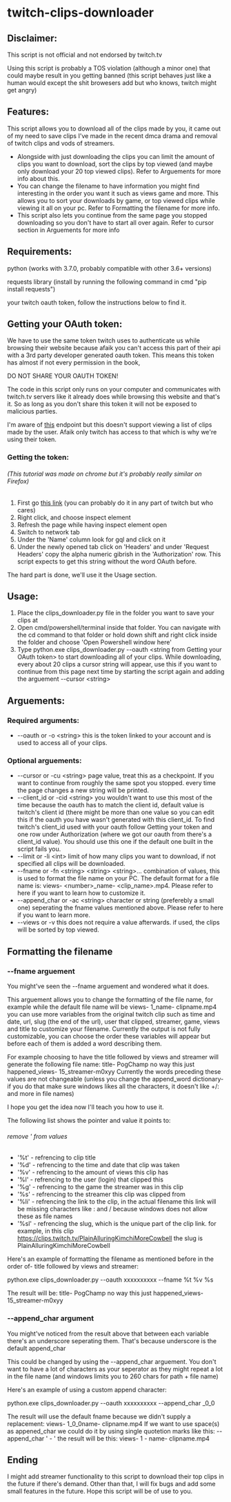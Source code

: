 # twitch-clips-downloader

## Disclaimer:
This script is not official and not endorsed by twitch.tv

Using this script is probably a TOS violation (although a minor one) that could maybe result in you getting banned (this script behaves just like a human would except the shit browesers add but who knows, twitch might get angry)

## Features:
This script allows you to download all of the clips made by you, it came out of my need to save clips I've made in the recent dmca drama and removal of twitch clips and vods of streamers.

* Alongside with just downloading the clips you can limit the amount of clips you want to download, sort the clips by top viewed (and maybe only download your 20 top viewed clips). Refer to Arguements for more info about this.
* You can change the filename to have information you might find interesting in the order you want it such as views game and more. This allows you to sort your downloads by game, or top viewed clips while viewing it all on your pc. Refer to Formatting the filename for more info.
* This script also lets you continue from the same page you stopped downloading so you don't have to start all over again. Refer to cursor section in Arguements for more info

## Requirements:
python (works with 3.7.0, probably compatible with other 3.6+ versions)

requests library (install by running the following command in cmd "pip install requests")

your twitch oauth token, follow the instructions below to find it.

## Getting your OAuth token:
We have to use the same token twitch uses to authenticate us while browsing their website because afaik you can't access this part of their api with
a 3rd party developer generated oauth token. This means this token has almost if not every permission in the book, 

DO NOT SHARE YOUR OAUTH TOKEN!

The code in this script only runs on your computer and communicates with twitch.tv servers like it already does while browsing this website and that's it. So as long as you don't share this token it will not be exposed to malicious parties.

I'm aware of [this](https://dev.twitch.tv/docs/api/reference#get-clips) endpoint but this doesn't support viewing a list of clips made by the user. Afaik only twitch has access to that which is why we're using their token.

### Getting the token:
###### (This tutorial was made on chrome but it's probably really similar on Firefox)
1. First go [this link](https://dashboard.twitch.tv/content/clips) (you can probably do it in any part of twitch but who cares)
1. Right click, and choose inspect element
1. Refresh the page while having inspect element open
1. Switch to network tab
1. Under the 'Name' column look for gql and click on it
1. Under the newly opened tab click on 'Headers' and under 'Request Headers' copy the alpha numeric gibrish in the 'Authorization' row. This script expects to get this string without the word OAuth before.

The hard part is done, we'll use it the Usage section.
## Usage:
1. Place the clips_downloader.py file in the folder you want to save your clips at
1. Open cmd/powershell/terminal inside that folder. You can navigate with the cd command to that folder or hold down shift and right click inside the folder and choose 'Open Powershell window here'
1. Type python.exe clips_downloader.py --oauth \<string from Getting your OAuth token\> to start downloading all of your clips.
  While downloading, every about 20 clips a cursor string will appear, use this if you want to continue from this page next time by starting the script again and adding the arguement --cursor \<string\>
## Arguements:
  ### Required arguments:
  * --oauth or -o \<string\> this is the token linked to your account and is used to access all of your clips.
  ### Optional arguements:
  * --cursor or -cu \<string\> page value, treat this as a checkpoint. If you want to continue from roughly the same spot you stopped. every time the page changes a new string will be printed.
  * --client_id or -cid \<string\> you wouldn't want to use this most of the time because the oauth has to match the client id, default value is twitch's client id (there might be more than one value so you can edit this if the oauth you have wasn't generated with this client_id. To find twitch's client_id used with your oauth follow Getting your token and one row under Authorization (where we got our oauth from there's a client_id value). You should use this one if the default one built in the script fails you.
  * --limit or -li \<int\> limit of how many clips you want to download, if not specified all clips will be downloaded.
  * --fname or -fn \<string\> \<string\> \<string\>... combination of values, this is used to format the file name on your PC. The default format for a file name is: views- \<number\>_name- \<clip_name\>.mp4. Please refer to here if you want to learn how to customize it.
  * --append_char or -ac \<string\> character or string (preferebly a small one) seperating the fname values mentioned above. Please refer to here if you want to learn more.
  * --views or -v this does not require a value afterwards. if used, the clips will be sorted by top viewed.
## Formatting the filename
### --fname arguement
You might've seen the --fname arguement and wondered what it does.

This arguement allows you to change the formatting of the file name, for example while the default file name will be views- 1_name- clipname.mp4 you can use more variables from the original twitch clip such as time and date, url, slug (the end of the url), user that clipped, streamer, game, views and title to customize your filename.
Currently the output is not fully customizable, you can choose the order these variables will appear but before each of them is added a word describing them.

For example choosing to have the title followed by views and streamer will generate the following file name: title- PogChamp no way this just happened_views- 15_streamer-m0xyy
Currently the words preceding these values are not changeable (unless you change the append_word dictionary- if you do that make sure windows likes all the characters, it doesn't like +/: and more in file names)

I hope you get the idea now I'll teach you how to use it.

The following list shows the pointer and value it points to:

###### remove ' from values
* '%t' - refrencing to clip title
* '%d' - refrencing to the time and date that clip was taken
* '%v' - refrencing to the amount of views this clip has
* '%l' - refrencing to the user (login) that clipped this
* '%g' - refrencing to the game the streamer was in this clip
* '%s' - refrencing to the streamer this clip was clipped from
* '%li' - refrencing the link to the clip, in the actual filename this link will be missing characters like : and / because windows does not allow these as file names
* '%sl' - refrencing the slug, which is the unique part of the clip link. for example, in this clip https://clips.twitch.tv/PlainAlluringKimchiMoreCowbell the slug is PlainAlluringKimchiMoreCowbell

Here's an example of formatting the filename as mentioned before in the order of- title followed by views and streamer:

python.exe clips_downloader.py --oauth xxxxxxxxxx --fname %t %v %s

The result will be: title- PogChamp no way this just happened_views- 15_streamer-m0xyy

### --append_char argument
You might've noticed from the result above that between each variable there's an underscore seperating them. That's because underscore is the default append_char

This could be changed by using the --append_char arguement. You don't want to have a lot of characters as your seperator as they might repeat a lot in the file name (and windows limits you to 260 chars for path + file name)

Here's an example of using a custom append character:

python.exe clips_downloader.py --oauth xxxxxxxxxx --append_char _0\_0

The result will use the default fname because we didn't supply a replacement: views- 1_0\_0name- clipname.mp4
If we want to use space(s) as appened_char we could do it by using single quotetion marks like this: --append_char ' - ' the result will be this: views- 1 - name- clipname.mp4

## Ending
I might add streamer functionality to this script to download their top clips in the future if there's demand. Other than that, I will fix bugs and add some small features in the future. Hope this script will be of use to you.
